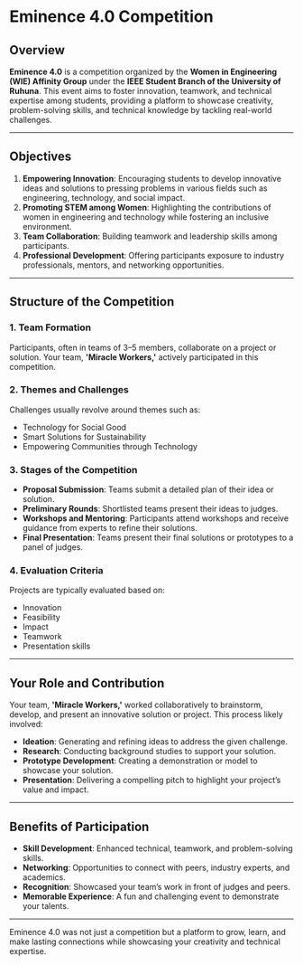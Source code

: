 # Eminence 4.0 Competition

## Overview
**Eminence 4.0** is a competition organized by the **Women in Engineering (WIE) Affinity Group** under the **IEEE Student Branch of the University of Ruhuna**. This event aims to foster innovation, teamwork, and technical expertise among students, providing a platform to showcase creativity, problem-solving skills, and technical knowledge by tackling real-world challenges.

---

## Objectives
1. **Empowering Innovation**: Encouraging students to develop innovative ideas and solutions to pressing problems in various fields such as engineering, technology, and social impact.
2. **Promoting STEM among Women**: Highlighting the contributions of women in engineering and technology while fostering an inclusive environment.
3. **Team Collaboration**: Building teamwork and leadership skills among participants.
4. **Professional Development**: Offering participants exposure to industry professionals, mentors, and networking opportunities.

---

## Structure of the Competition

### **1. Team Formation**
Participants, often in teams of 3–5 members, collaborate on a project or solution. Your team, **'Miracle Workers,'** actively participated in this competition.

### **2. Themes and Challenges**
Challenges usually revolve around themes such as:
- Technology for Social Good
- Smart Solutions for Sustainability
- Empowering Communities through Technology

### **3. Stages of the Competition**
- **Proposal Submission**: Teams submit a detailed plan of their idea or solution.
- **Preliminary Rounds**: Shortlisted teams present their ideas to judges.
- **Workshops and Mentoring**: Participants attend workshops and receive guidance from experts to refine their solutions.
- **Final Presentation**: Teams present their final solutions or prototypes to a panel of judges.

### **4. Evaluation Criteria**
Projects are typically evaluated based on:
- Innovation
- Feasibility
- Impact
- Teamwork
- Presentation skills

---

## Your Role and Contribution
Your team, **'Miracle Workers,'** worked collaboratively to brainstorm, develop, and present an innovative solution or project. This process likely involved:
- **Ideation**: Generating and refining ideas to address the given challenge.
- **Research**: Conducting background studies to support your solution.
- **Prototype Development**: Creating a demonstration or model to showcase your solution.
- **Presentation**: Delivering a compelling pitch to highlight your project’s value and impact.

---

## Benefits of Participation
- **Skill Development**: Enhanced technical, teamwork, and problem-solving skills.
- **Networking**: Opportunities to connect with peers, industry experts, and academics.
- **Recognition**: Showcased your team’s work in front of judges and peers.
- **Memorable Experience**: A fun and challenging event to demonstrate your talents.

---

Eminence 4.0 was not just a competition but a platform to grow, learn, and make lasting connections while showcasing your creativity and technical expertise.

